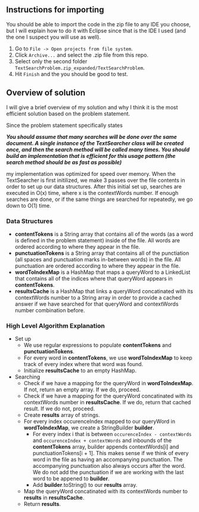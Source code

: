 ## Instructions for importing
You should be able to import the code in the zip file to any IDE you choose, but I will explain how to do it with Eclipse since that is the IDE I used (and the one I suspect you will use as well).

1. Go to ```File -> Open projects from file system```.
2. Click ```Archive...``` and select the .zip file from this repo.
3. Select only the second folder ```TextSearchProblem.zip_expanded/TextSearchProblem```.
4. Hit ```Finish``` and the you should be good to test.

## Overview of solution
I will give a brief overview of my solution and why I think it is the most efficient solution based on the problem statement.

Since the problem statement specifically states

***You should assume that many searches will be done over the same document.   A single instance of the TextSearcher class will be created once, and then the search method will be called many times. You should build an implementation that is efficient for this usage pattern (the search method should be as fast as possible)***

my implementation was optimized for speed over memory. When the TextSearcher is first initilized, we make 3 passes over the file contents in order to set up our data structures. After this initial set up, searches are executed in O(x) time, where x is the contextWords number. If enough searches are done, or if the same things are searched for repeatedly, we go down to O(1) time.


### Data Structures
- **contentTokens** is a String array that contains all of the words (as a word is defined in the problem statement) inside of the file. All words are ordered according to where they appear in the file.
- **punctuationTokens** is a String array that contains all of the punctiation (all spaces and punctuation marks in-between words) in the file. All punctuation are ordered according to where they appear in the file.
- **wordToIndexMap** is a HashMap that maps a queryWord to a LinkedList that contains all of the indices where that queryWord appears in **contentTokens**.
- **resultsCache** is a HashMap that links a queryWord concatinated with its contextWords number to a String array in order to provide a cached answer if we have searched for that queryWord and contextWords number combination before.

### High Level Algorithm Explanation
- Set up
  * We use regular expressions to populate **contentTokens** and **punctuationTokens**. 
  * For every word in **contentTokens**, we use **wordToIndexMap** to keep track of every index where that word was found.
  * Initialize **resultsCache** to an empty HashMap.
- Searching
  * Check if we have a mapping for the queryWord in **wordToIndexMap**. If not, return an empty array. If we do, proceed.
  * Check if we have a mapping for the queryWord concatinated with its contextWords number in **resultsCache**. If we do, return that cached result. If we do not, proceed.
  * Create **results** array of strings.
  * For every index occurenceIndex mapped to our queryWord in **wordToIndexMap**, we create a StringBuilder **builder**. 
    * For every index i that is between ```occurenceIndex - contextWords``` and ```occurenceIndex + contextWords``` and inbounds of the **contentTokens** array, builder appends contextWords[i] and punctuationTokens[i + 1]. This makes sense if we think of every word in the file as having an accompanying punctuation. The accompanying punctuation also always occurs after the word. We do not add the punctuation if we are working with the last word to be appened to **builder**.
    * Add **builder**.toString() to our **results** array.
  * Map the queryWord concatinated with its contextWords number to **results** in **resultsCache**.
  * Return **results**.

 
